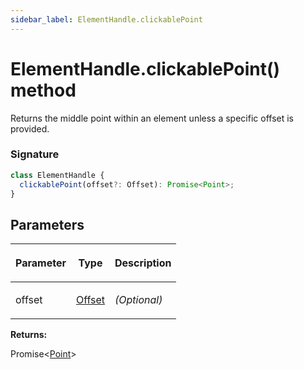 ```yaml
---
sidebar_label: ElementHandle.clickablePoint
---
```


# ElementHandle.clickablePoint() method

Returns the middle point within an element unless a specific offset is provided.

### Signature

```typescript
class ElementHandle {
  clickablePoint(offset?: Offset): Promise<Point>;
}
```

## Parameters

<table><thead><tr><th>

Parameter

</th><th>

Type

</th><th>

Description

</th></tr></thead>
<tbody><tr><td>

offset

</td><td>

[Offset](./puppeteer.offset.md)

</td><td>

_(Optional)_

</td></tr>
</tbody></table>

**Returns:**

Promise&lt;[Point](./puppeteer.point.md)&gt;
